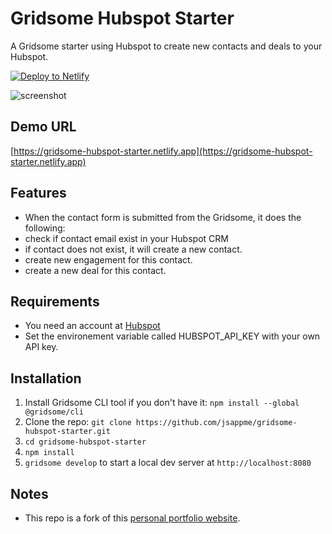 # Gridsome Hubspot Starter

A Gridsome starter using Hubspot to create new contacts and deals to your Hubspot.

[![Deploy to Netlify](https://www.netlify.com/img/deploy/button.svg)](https://app.netlify.com/start/deploy?repository=https://github.com/jsappme/gridsome-hubspot-starter)


![screenshot](https://raw.githubusercontent.com/jsappme/gridsome-hubspot-starter/master/screenshot.png)

## Demo URL

[https://gridsome-hubspot-starter.netlify.app](https://gridsome-hubspot-starter.netlify.app)

## Features

- When the contact form is submitted from the Gridsome, it does the following:
 - check if contact email exist in your Hubspot CRM
 - if contact does not exist, it will create a new contact.
 - create new engagement for this contact.
 - create a new deal for this contact.

## Requirements

- You need an account at [Hubspot](https://hubspot.com)
- Set the environement variable called HUBSPOT_API_KEY with your own API key.

## Installation

1. Install Gridsome CLI tool if you don't have it: `npm install --global @gridsome/cli`
1. Clone the repo: `git clone https://github.com/jsappme/gridsome-hubspot-starter.git`
1. `cd gridsome-hubspot-starter`
1. `npm install`
1. `gridsome develop` to start a local dev server at `http://localhost:8080`

## Notes

 - This repo is a fork of this [personal portfolio website](https://github.com/drehimself/gridsome-portfolio-starter).
